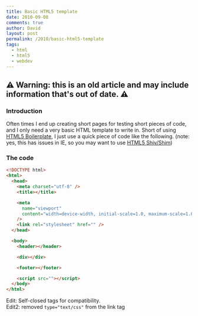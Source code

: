 ```yaml
---
title: Basic HTML5 template
date: 2010-09-08
comments: true
author: David
layout: post
permalink: /2010/basic-html5-template
tags:
  - html
  - html5
  - webdev
---
```


## ⚠️ Warning: this is an old article and may include information that's out of date. ⚠️

### Introduction

Often times I end up creating short pages for testing short pieces of code, and I only need a very basic HTML template to write in. Short of using [HTML5 Boilerplate][1], I just use a quick piece of code like the following. (note: yes, this has issues in IE, so you may want to use [HTML5 Shiv/Shim][2])

### The code

```html
<!DOCTYPE html>
<html>
  <head>
    <meta charset="utf-8" />
    <title></title>

    <meta
      name="viewport"
      content="width=device-width, initial-scale=1.0, maximum-scale=1.0"
    />
    <link rel="stylesheet" href="" />
  </head>

  <body>
    <header></header>

    <div></div>

    <footer></footer>

    <script src=""></script>
  </body>
</html>
```

Edit: Self-closed tags for compatibility.  
Edit2: removed `type="text/css"` from the link tag

[1]: http://html5boilerplate.com/
[2]: http://remysharp.com/2009/01/07/html5-enabling-script/
